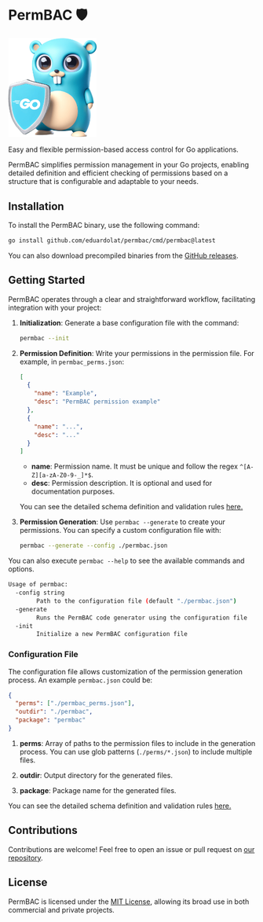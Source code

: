 # PermBAC 🛡️

<img src="./mascot.png"  width="180" />
<br/>

Easy and flexible permission-based access control for Go applications.

PermBAC simplifies permission management in your Go projects, enabling detailed definition and efficient checking of permissions based on a structure that is configurable and adaptable to your needs.

## Installation

To install the PermBAC binary, use the following command:

```bash
go install github.com/eduardolat/permbac/cmd/permbac@latest
```

You can also download precompiled binaries from the [GitHub releases](https://github.com/eduardolat/permbac/releases).

## Getting Started

PermBAC operates through a clear and straightforward workflow, facilitating integration with your project:

1. **Initialization**: Generate a base configuration file with the command:

   ```bash
   permbac --init
   ```

2. **Permission Definition**: Write your permissions in the permission file. For example, in `permbac_perms.json`:

   ```json
   [
     {
       "name": "Example",
       "desc": "PermBAC permission example"
     },
     {
       "name": "...",
       "desc": "..."
     }
   ]
   ```

   - **name**: Permission name. It must be unique and follow the regex `^[A-Z][a-zA-Z0-9-_]*$`.
   - **desc**: Permission description. It is optional and used for documentation purposes.

   You can see the detailed schema definition and validation rules [here.](internal/schema/perms.json)

3. **Permission Generation**: Use `permbac --generate` to create your permissions. You can specify a custom configuration file with:

   ```bash
   permbac --generate --config ./permbac.json
   ```

You can also execute `permbac --help` to see the available commands and options.

```bash
Usage of permbac:
  -config string
        Path to the configuration file (default "./permbac.json")
  -generate
        Runs the PermBAC code generator using the configuration file
  -init
        Initialize a new PermBAC configuration file
```

### Configuration File

The configuration file allows customization of the permission generation process. An example `permbac.json` could be:

```json
{
  "perms": ["./permbac_perms.json"],
  "outdir": "./permbac",
  "package": "permbac"
}
```

1. **perms**: Array of paths to the permission files to include in the generation process. You can use glob patterns (`./perms/*.json`) to include multiple files.

2. **outdir**: Output directory for the generated files.

3. **package**: Package name for the generated files.

You can see the detailed schema definition and validation rules [here.](internal/schema/config.json)

## Contributions

Contributions are welcome! Feel free to open an issue or pull request on [our repository](https://github.com/eduardolat/permbac).

## License

PermBAC is licensed under the [MIT License](https://opensource.org/licenses/MIT), allowing its broad use in both commercial and private projects.

